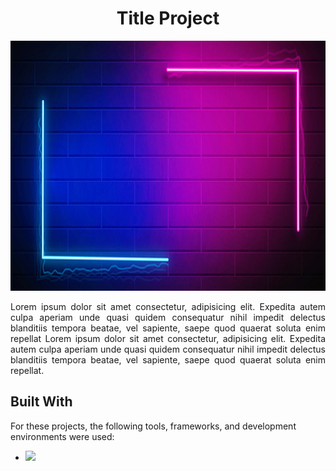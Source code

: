 <div align='center'>
 <h1>Title Project</h1>
  <img src="./background-Test.jpg" alt="Logo" width="800" height="400" >
 <p>  </p>
 <p>  </p>
<p align='justify'>
 Lorem ipsum dolor sit amet consectetur, adipisicing elit. Expedita autem culpa aperiam unde quasi quidem consequatur nihil impedit delectus blanditiis tempora beatae, vel sapiente, saepe  quod quaerat soluta enim repellat Lorem ipsum dolor sit amet consectetur, adipisicing elit. Expedita autem culpa aperiam unde quasi quidem consequatur nihil impedit delectus blanditiis  tempora beatae, vel sapiente, saepe quod quaerat soluta enim repellat.
</p>

</div>




## Built With
For these projects, the following tools, frameworks, and development environments were used:

- <img src="https://img.shields.io/badge/HTML5-E34F26?style=for-the-badge&logo=html5&logoColor=white" />




